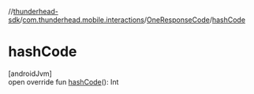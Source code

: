 //[thunderhead-sdk](../../../index.md)/[com.thunderhead.mobile.interactions](../index.md)/[OneResponseCode](index.md)/[hashCode](hash-code.md)

# hashCode

[androidJvm]\
open override fun [hashCode](hash-code.md)(): Int
